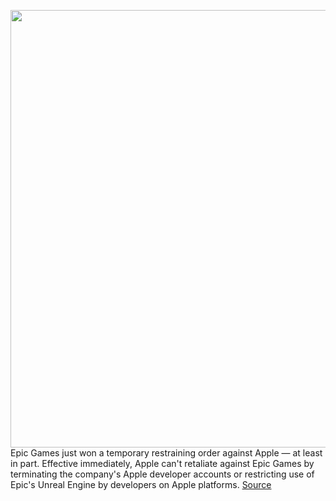 <img src='https://cdn.vox-cdn.com/thumbor/FCOp5mSloUDqAC79Wa5L--LZ1DM=/0x0:2040x1360/1200x800/filters:focal(857x517:1183x843)/cdn.vox-cdn.com/uploads/chorus_image/image/67290246/acastro_20200818_1777_epicApple_0001.0.0.jpg' width='700px' /><br/>
Epic Games just won a temporary restraining order against Apple — at least in part. Effective immediately, Apple can't retaliate against Epic Games by terminating the company's Apple developer accounts or restricting use of Epic's Unreal Engine by developers on Apple platforms.
<a href='https://www.theverge.com/2020/8/25/21400240/epic-apple-ruling-unreal-engine-fortnite-temporary-restraining-order'> Source <a/>